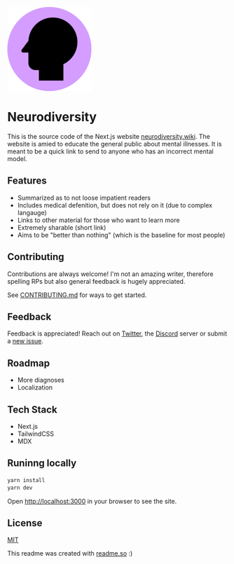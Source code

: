 ![Logo](public/favicons/favicon-192x192.png)

# Neurodiversity

This is the source code of the Next.js website [neurodiversity.wiki](neurodiversity.wiki). The website is amied to educate the general public about mental illnesses. It is meant to be a quick link to send to anyone who has an incorrect mental model.

## Features

- Summarized as to not loose impatient readers
- Includes medical defenition, but does not rely on it (due to complex langauge)
- Links to other material for those who want to learn more
- Extremely sharable (short link)
- Aims to be "better than nothing" (which is the baseline for most people)

## Contributing

Contributions are always welcome! I'm not an amazing writer, therefore spelling RPs but also general feedback is hugely appreciated.

See [CONTRIBUTING.md](/CONTRIBUTING.md) for ways to get started.

## Feedback

Feedback is appreciated! Reach out on [Twitter](https://twitter.com/alvarlagerlof), the [Discord](https://discord.gg/EcEyW9Xz3M) server or submit a [new issue](https://github.com/alvarlagerlof/neurodiversity/issues/new).

## Roadmap

- More diagnoses
- Localization

## Tech Stack

- Next.js
- TailwindCSS
- MDX

## Runinng locally

```bash
yarn install
yarn dev
```

Open [http://localhost:3000](http://localhost:3000) in your browser to see the site.

## License

[MIT](/LICENSE)

This readme was created with [readme.so](https://readme.so) :)
